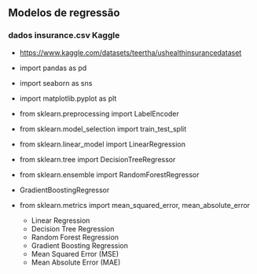 ## Modelos de regressão

### dados insurance.csv Kaggle
- <https://www.kaggle.com/datasets/teertha/ushealthinsurancedataset>


- import pandas as pd
- import seaborn as sns
- import matplotlib.pyplot as plt
- from sklearn.preprocessing import LabelEncoder
- from sklearn.model_selection import train_test_split
- from sklearn.linear_model import LinearRegression
- from sklearn.tree import DecisionTreeRegressor
- from sklearn.ensemble import RandomForestRegressor
- GradientBoostingRegressor
- from sklearn.metrics import mean_squared_error, mean_absolute_error


    - Linear Regression
    - Decision Tree Regression
    - Random Forest Regression
    - Gradient Boosting Regression
    - Mean Squared Error (MSE)
    - Mean Absolute Error (MAE)